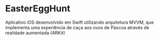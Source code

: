 # EasterEggHunt
Aplicativo iOS desenvolvido em Swift utilizando arquitetura MVVM, que implementa uma experiência de caça aos ovos de Páscoa através de realidade aumentada (ARKit)

